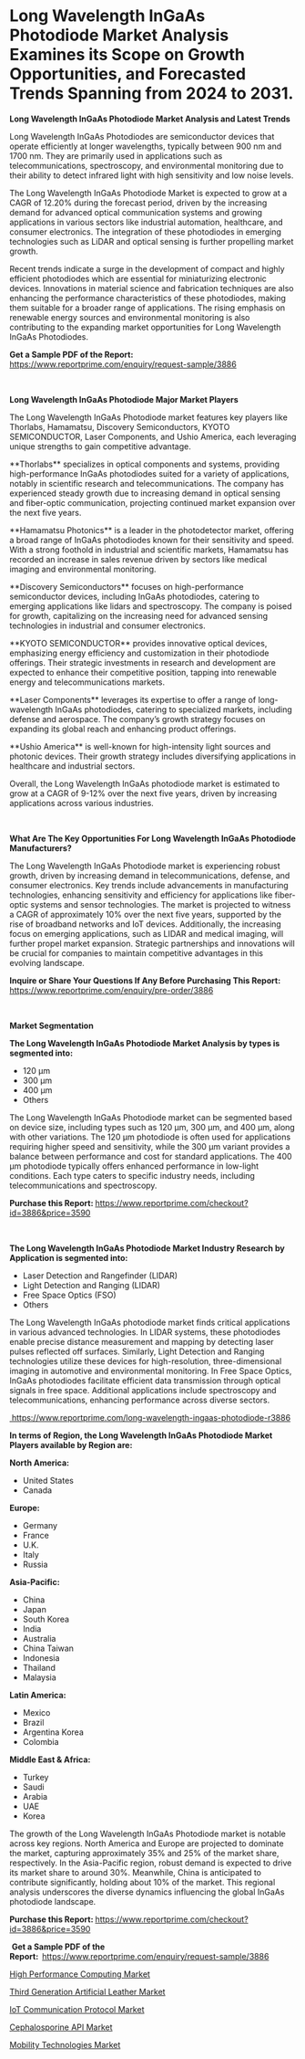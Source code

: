 <p><h1>Long Wavelength InGaAs Photodiode Market Analysis Examines its Scope on Growth Opportunities, and Forecasted Trends Spanning from 2024 to 2031.</h1></p><p><strong>Long Wavelength InGaAs Photodiode Market Analysis and Latest Trends</strong></p>
<p><p>Long Wavelength InGaAs Photodiodes are semiconductor devices that operate efficiently at longer wavelengths, typically between 900 nm and 1700 nm. They are primarily used in applications such as telecommunications, spectroscopy, and environmental monitoring due to their ability to detect infrared light with high sensitivity and low noise levels. </p><p>The Long Wavelength InGaAs Photodiode Market is expected to grow at a CAGR of 12.20% during the forecast period, driven by the increasing demand for advanced optical communication systems and growing applications in various sectors like industrial automation, healthcare, and consumer electronics. The integration of these photodiodes in emerging technologies such as LiDAR and optical sensing is further propelling market growth.</p><p>Recent trends indicate a surge in the development of compact and highly efficient photodiodes which are essential for miniaturizing electronic devices. Innovations in material science and fabrication techniques are also enhancing the performance characteristics of these photodiodes, making them suitable for a broader range of applications. The rising emphasis on renewable energy sources and environmental monitoring is also contributing to the expanding market opportunities for Long Wavelength InGaAs Photodiodes.</p></p>
<p><strong>Get a Sample PDF of the Report:&nbsp;</strong> <a href="https://www.reportprime.com/enquiry/request-sample/3886">https://www.reportprime.com/enquiry/request-sample/3886</a></p>
<p>&nbsp;</p>
<p><strong>Long Wavelength InGaAs Photodiode Major Market Players</strong></p>
<p><p>The Long Wavelength InGaAs Photodiode market features key players like Thorlabs, Hamamatsu, Discovery Semiconductors, KYOTO SEMICONDUCTOR, Laser Components, and Ushio America, each leveraging unique strengths to gain competitive advantage.</p><p>**Thorlabs** specializes in optical components and systems, providing high-performance InGaAs photodiodes suited for a variety of applications, notably in scientific research and telecommunications. The company has experienced steady growth due to increasing demand in optical sensing and fiber-optic communication, projecting continued market expansion over the next five years.</p><p>**Hamamatsu Photonics** is a leader in the photodetector market, offering a broad range of InGaAs photodiodes known for their sensitivity and speed. With a strong foothold in industrial and scientific markets, Hamamatsu has recorded an increase in sales revenue driven by sectors like medical imaging and environmental monitoring.</p><p>**Discovery Semiconductors** focuses on high-performance semiconductor devices, including InGaAs photodiodes, catering to emerging applications like lidars and spectroscopy. The company is poised for growth, capitalizing on the increasing need for advanced sensing technologies in industrial and consumer electronics.</p><p>**KYOTO SEMICONDUCTOR** provides innovative optical devices, emphasizing energy efficiency and customization in their photodiode offerings. Their strategic investments in research and development are expected to enhance their competitive position, tapping into renewable energy and telecommunications markets.</p><p>**Laser Components** leverages its expertise to offer a range of long-wavelength InGaAs photodiodes, catering to specialized markets, including defense and aerospace. The company’s growth strategy focuses on expanding its global reach and enhancing product offerings.</p><p>**Ushio America** is well-known for high-intensity light sources and photonic devices. Their growth strategy includes diversifying applications in healthcare and industrial sectors.</p><p>Overall, the Long Wavelength InGaAs photodiode market is estimated to grow at a CAGR of 9-12% over the next five years, driven by increasing applications across various industries.</p></p>
<p>&nbsp;</p>
<p><strong>What Are The Key Opportunities For Long Wavelength InGaAs Photodiode Manufacturers?</strong></p>
<p><p>The Long Wavelength InGaAs Photodiode market is experiencing robust growth, driven by increasing demand in telecommunications, defense, and consumer electronics. Key trends include advancements in manufacturing technologies, enhancing sensitivity and efficiency for applications like fiber-optic systems and sensor technologies. The market is projected to witness a CAGR of approximately 10% over the next five years, supported by the rise of broadband networks and IoT devices. Additionally, the increasing focus on emerging applications, such as LIDAR and medical imaging, will further propel market expansion. Strategic partnerships and innovations will be crucial for companies to maintain competitive advantages in this evolving landscape.</p></p>
<p><strong>Inquire or Share Your Questions If Any Before Purchasing This Report:</strong> <a href="https://www.reportprime.com/enquiry/pre-order/3886">https://www.reportprime.com/enquiry/pre-order/3886</a></p>
<p>&nbsp;</p>
<p><strong>Market Segmentation</strong></p>
<p><strong>The Long Wavelength InGaAs Photodiode Market Analysis by types is segmented into:</strong></p>
<p><ul><li>120 µm</li><li>300 µm</li><li>400 µm</li><li>Others</li></ul></p>
<p><p>The Long Wavelength InGaAs Photodiode market can be segmented based on device size, including types such as 120 µm, 300 µm, and 400 µm, along with other variations. The 120 µm photodiode is often used for applications requiring higher speed and sensitivity, while the 300 µm variant provides a balance between performance and cost for standard applications. The 400 µm photodiode typically offers enhanced performance in low-light conditions. Each type caters to specific industry needs, including telecommunications and spectroscopy.</p></p>
<p><strong>Purchase this Report:&nbsp;</strong><a href="https://www.reportprime.com/checkout?id=3886&price=3590">https://www.reportprime.com/checkout?id=3886&price=3590</a></p>
<p>&nbsp;</p>
<p><strong>The Long Wavelength InGaAs Photodiode Market Industry Research by Application is segmented into:</strong></p>
<p><ul><li>Laser Detection and Rangefinder (LIDAR)</li><li>Light Detection and Ranging (LIDAR)</li><li>Free Space Optics (FSO)</li><li>Others</li></ul></p>
<p><p>The Long Wavelength InGaAs photodiode market finds critical applications in various advanced technologies. In LIDAR systems, these photodiodes enable precise distance measurement and mapping by detecting laser pulses reflected off surfaces. Similarly, Light Detection and Ranging technologies utilize these devices for high-resolution, three-dimensional imaging in automotive and environmental monitoring. In Free Space Optics, InGaAs photodiodes facilitate efficient data transmission through optical signals in free space. Additional applications include spectroscopy and telecommunications, enhancing performance across diverse sectors.</p></p>
<p><a href="https://www.reportprime.com/long-wavelength-ingaas-photodiode-r3886">&nbsp;https://www.reportprime.com/long-wavelength-ingaas-photodiode-r3886</a></p>
<p><strong>In terms of Region, the Long Wavelength InGaAs Photodiode Market Players available by Region are:</strong></p>
<p>
    <p> <strong> North America: </strong>
        <ul>
            <li>United States</li>
            <li>Canada</li>
        </ul>
        </p> 
    <p> <strong> Europe: </strong>
        <ul>
            <li>Germany</li>
            <li>France</li>
            <li>U.K.</li>
            <li>Italy</li>
            <li>Russia</li>
        </ul>
        </p> 
    <p> <strong> Asia-Pacific: </strong>
        <ul>
            <li>China</li>
            <li>Japan</li>
            <li>South Korea</li>
            <li>India</li>
            <li>Australia</li>
            <li>China Taiwan</li>
            <li>Indonesia</li>
            <li>Thailand</li>
            <li>Malaysia</li>
        </ul>
        </p> 
    <p> <strong> Latin America: </strong>
        <ul>
            <li>Mexico</li>
            <li>Brazil</li>
            <li>Argentina Korea</li>
            <li>Colombia</li>
        </ul>
        </p> 
    <p> <strong> Middle East & Africa: </strong>
        <ul>
            <li>Turkey</li>
            <li>Saudi</li>
            <li>Arabia</li>
            <li>UAE</li>
            <li>Korea</li>
        </ul>
    </p>
    </p>
<p><p>The growth of the Long Wavelength InGaAs Photodiode market is notable across key regions. North America and Europe are projected to dominate the market, capturing approximately 35% and 25% of the market share, respectively. In the Asia-Pacific region, robust demand is expected to drive its market share to around 30%. Meanwhile, China is anticipated to contribute significantly, holding about 10% of the market. This regional analysis underscores the diverse dynamics influencing the global InGaAs photodiode landscape.</p></p>
<p><strong>Purchase this Report: </strong><a href="https://www.reportprime.com/checkout?id=3886&price=3590">https://www.reportprime.com/checkout?id=3886&price=3590</a></p>
<p>&nbsp;<strong>Get a Sample PDF of the Report:&nbsp;&nbsp;</strong><a href="https://www.reportprime.com/enquiry/request-sample/3886">https://www.reportprime.com/enquiry/request-sample/3886</a></p>
<p><strong></strong></p>
<p><p><a href="https://www.linkedin.com/pulse/how-regional-global-trends-shaping-high-performance-computing-bmesc?trackingId=Rxq6F1CwTGCXQPLZ4KlZlg%3D%3D">High Performance Computing Market</a></p><p><a href="https://issuu.com/reportprime-2/docs/third-generation-artificial-leather_1b5ceb175d55f9">Third Generation Artificial Leather Market</a></p><p><a href="https://www.linkedin.com/pulse/iot-communication-protocol-market-research-report-includes-analysis-mshac?trackingId=JxbOZiqsRIO%2FUbAJwufAjw%3D%3D">IoT Communication Protocol Market</a></p><p><a href="https://issuu.com/reportprime-2/docs/cephalosporine-api-market-size-2030_f62c026f91d969">Cephalosporine API Market</a></p><p><a href="https://www.linkedin.com/pulse/navigating-global-mobility-technologies-market-landscape-trends-epjic?trackingId=1G8dHOFsTe6AZU3qDMpalw%3D%3D">Mobility Technologies Market</a></p></p>